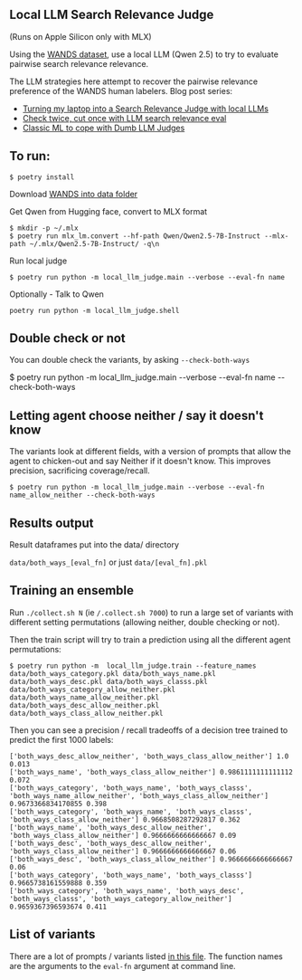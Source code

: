 
## Local LLM Search Relevance Judge

(Runs on Apple Silicon only with MLX)

Using the [WANDS dataset](https://github.com/wayfair/WANDS/tree/main), use a local LLM (Qwen 2.5) to try to evaluate pairwise search relevance relevance.

The LLM strategies here attempt to recover the pairwise relevance preference of the WANDS human labelers. Blog post series:

* [Turning my laptop into a Search Relevance Judge with local LLMs](https://softwaredoug.com/blog/2025/01/13/llm-for-judgment-lists)
* [Check twice, cut once with LLM search relevance eval](https://softwaredoug.com/blog/2025/01/19/llm-as-judge-both-ways)
* [Classic ML to cope with Dumb LLM Judges](https://softwaredoug.com/blog/2025/01/21/llm-judge-decision-tree)

## To run:
```
$ poetry install
```

Download [WANDS into data folder](https://github.com/wayfair/WANDS/tree/main) 

Get Qwen from Hugging face, convert to MLX format
```
$ mkdir -p ~/.mlx
$ poetry run mlx_lm.convert --hf-path Qwen/Qwen2.5-7B-Instruct --mlx-path ~/.mlx/Qwen2.5-7B-Instruct/ -q\n
```

Run local judge

```
$ poetry run python -m local_llm_judge.main --verbose --eval-fn name
```

Optionally - Talk to Qwen

```
poetry run python -m local_llm_judge.shell
```

## Double check or not

You can double check the variants, by asking `--check-both-ways`

$ poetry run python -m local_llm_judge.main --verbose --eval-fn name --check-both-ways

## Letting agent choose neither / say it doesn't know

The variants look at different fields, with a version of prompts that allow the agent to chicken-out and say Neither if it doesn't know. This improves precision, sacrificing coverage/recall.

```
$ poetry run python -m local_llm_judge.main --verbose --eval-fn name_allow_neither --check-both-ways
```

## Results output

Result dataframes put into the data/ directory

`data/both_ways_[eval_fn]` or just `data/[eval_fn].pkl`


## Training an ensemble

Run `./collect.sh N` (ie `/.collect.sh 7000`) to run a large set of variants with different setting permutations (allowing neither, double checking or not).

Then the train script will try to train a prediction using all the different agent permutations:

```
$ poetry run python -m  local_llm_judge.train --feature_names data/both_ways_category.pkl data/both_ways_name.pkl  data/both_ways_desc.pkl data/both_ways_classs.pkl data/both_ways_category_allow_neither.pkl data/both_ways_name_allow_neither.pkl data/both_ways_desc_allow_neither.pkl data/both_ways_class_allow_neither.pkl
```

Then you can see a precision / recall tradeoffs of a decision tree trained to predict the first 1000 labels:

```
['both_ways_desc_allow_neither', 'both_ways_class_allow_neither'] 1.0 0.013
['both_ways_name', 'both_ways_class_allow_neither'] 0.9861111111111112 0.072
['both_ways_category', 'both_ways_name', 'both_ways_classs', 'both_ways_name_allow_neither', 'both_ways_class_allow_neither'] 0.9673366834170855 0.398
['both_ways_category', 'both_ways_name', 'both_ways_classs', 'both_ways_class_allow_neither'] 0.9668508287292817 0.362
['both_ways_name', 'both_ways_desc_allow_neither', 'both_ways_class_allow_neither'] 0.9666666666666667 0.09
['both_ways_desc', 'both_ways_desc_allow_neither', 'both_ways_class_allow_neither'] 0.9666666666666667 0.06
['both_ways_desc', 'both_ways_class_allow_neither'] 0.9666666666666667 0.06
['both_ways_category', 'both_ways_name', 'both_ways_classs'] 0.9665738161559888 0.359
['both_ways_category', 'both_ways_name', 'both_ways_desc', 'both_ways_classs', 'both_ways_category_allow_neither'] 0.9659367396593674 0.411
```

## List of variants

There are a lot of prompts / variants listed [in this file](https://github.com/softwaredoug/local-llm-judge/blob/main/local_llm_judge/eval_agent.py#L197). The function names are the arguments to the `eval-fn` argument at command line.
